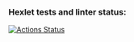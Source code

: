 ### Hexlet tests and linter status:
[![Actions Status](https://github.com/mari-ship-it/java-project-71/actions/workflows/hexlet-check.yml/badge.svg)](https://github.com/mari-ship-it/java-project-71/actions)